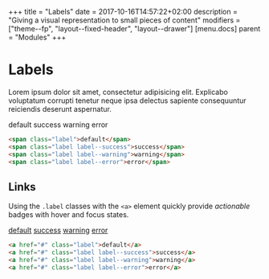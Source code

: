 +++
title = "Labels"
date = 2017-10-16T14:57:22+02:00
description = "Giving a visual representation to small pieces of content"
modifiers = ["theme--fp", "layout--fixed-header", "layout--drawer"]
[menu.docs]
parent = "Modules"
+++

# Labels

Lorem ipsum dolor sit amet, consectetur adipisicing elit. Explicabo voluptatum corrupti tenetur neque ipsa delectus sapiente consequuntur reiciendis deserunt aspernatur.

<div class="fp-example">
	<span class="label">default</span>
	<span class="label label--success">success</span>
	<span class="label label--warning">warning</span>
	<span class="label label--error">error</span>
</div>

```html
<span class="label">default</span>
<span class="label label--success">success</span>
<span class="label label--warning">warning</span>
<span class="label label--error">error</span>
```

## Links

Using the `.label` classes with the `<a>` element quickly provide *actionable* badges with hover and focus states.

<div class="fp-example">
	<a href="#" class="label">default</a>
	<a href="#" class="label label--success">success</a>
	<a href="#" class="label label--warning">warning</a>
	<a href="#" class="label label--error">error</a>
</div>

```html
<a href="#" class="label">default</a>
<a href="#" class="label label--success">success</a>
<a href="#" class="label label--warning">warning</a>
<a href="#" class="label label--error">error</a>
```
